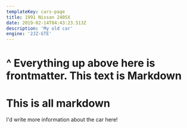 ```yaml
---
templateKey: cars-page
title: 1991 Nissan 240SX
date: 2019-02-14T04:43:23.513Z
description: 'My old car'
engine: '2JZ-GTE'
---
```


# ^ Everything up above here is frontmatter. This text is Markdown

# This is all markdown
I'd write more information about the car here!